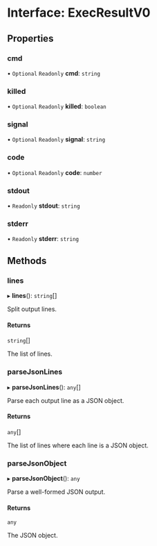 # Interface: ExecResultV0


## Properties

### cmd

• `Optional` `Readonly` **cmd**: `string`



### killed

• `Optional` `Readonly` **killed**: `boolean`



### signal

• `Optional` `Readonly` **signal**: `string`



### code

• `Optional` `Readonly` **code**: `number`



### stdout

• `Readonly` **stdout**: `string`



### stderr

• `Readonly` **stderr**: `string`

## Methods

### lines

▸ **lines**(): `string`[]

Split output lines.

#### Returns

`string`[]

The list of lines.



### parseJsonLines

▸ **parseJsonLines**(): `any`[]

Parse each output line as a JSON object.

#### Returns

`any`[]

The list of lines where each line is a JSON object.



### parseJsonObject

▸ **parseJsonObject**(): `any`

Parse a well-formed JSON output.

#### Returns

`any`

The JSON object.
